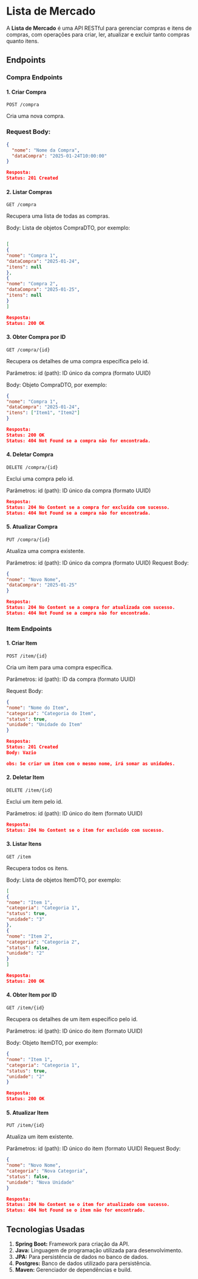# Lista de Mercado

A **Lista de Mercado** é uma API RESTful para gerenciar compras e itens de compras, com operações para criar, ler, atualizar e excluir tanto compras quanto itens.

## Endpoints

### **Compra Endpoints**

#### 1. Criar Compra
`POST /compra`

Cria uma nova compra.

### Request Body:
``` json
{
  "nome": "Nome da Compra",
  "dataCompra": "2025-01-24T10:00:00"
}

Resposta:
Status: 201 Created

``` 

#### 2. Listar Compras
`GET /compra`

Recupera uma lista de todas as compras.

Body: Lista de objetos CompraDTO, por exemplo:

``` json

[
{
"nome": "Compra 1",
"dataCompra": "2025-01-24",
"itens": null
},
{
"nome": "Compra 2",
"dataCompra": "2025-01-25",
"itens": null
}
]

Resposta:
Status: 200 OK
```

#### 3. Obter Compra por ID
`GET /compra/{id}`

Recupera os detalhes de uma compra específica pelo id.

Parâmetros:
id (path): ID único da compra (formato UUID)

Body: Objeto CompraDTO, por exemplo:

``` json
{
"nome": "Compra 1",
"dataCompra": "2025-01-24",
"itens": ["Item1", "Item2"]
}

Resposta:
Status: 200 OK
Status: 404 Not Found se a compra não for encontrada.
```

#### 4. Deletar Compra
`DELETE /compra/{id}`

Exclui uma compra pelo id.

Parâmetros:
id (path): ID único da compra (formato UUID)

``` json
Resposta:
Status: 204 No Content se a compra for excluída com sucesso.
Status: 404 Not Found se a compra não for encontrada.
```
#### 5. Atualizar Compra
   `PUT /compra/{id}`

Atualiza uma compra existente.

Parâmetros:
id (path): ID único da compra (formato UUID)
Request Body:
``` json
{
"nome": "Novo Nome",
"dataCompra": "2025-01-25"
}

Resposta:
Status: 204 No Content se a compra for atualizada com sucesso.
Status: 404 Not Found se a compra não for encontrada.
```

### **Item Endpoints**

#### 1. Criar Item
`POST /item/{id}`

Cria um item para uma compra específica.

Parâmetros:
id (path): ID da compra (formato UUID)

Request Body:
``` json
{
"nome": "Nome do Item",
"categoria": "Categoria do Item",
"status": true,
"unidade": "Unidade do Item"
}

Resposta:
Status: 201 Created
Body: Vazio

obs: Se criar um item com o mesmo nome, irá somar as unidades.
```

#### 2. Deletar Item
`DELETE /item/{id}`

Exclui um item pelo id.

Parâmetros:
id (path): ID único do item (formato UUID)

``` json
Resposta:
Status: 204 No Content se o item for excluído com sucesso.
```

#### 3. Listar Itens
`GET /item`

Recupera todos os itens.

Body: Lista de objetos ItemDTO, por exemplo:
``` json
[
{
"nome": "Item 1",
"categoria": "Categoria 1",
"status": true,
"unidade": "3"
},
{
"nome": "Item 2",
"categoria": "Categoria 2",
"status": false,
"unidade": "2"
}
]

Resposta:
Status: 200 OK
``` 

#### 4. Obter Item por ID
`GET /item/{id}`

Recupera os detalhes de um item específico pelo id.

Parâmetros:
id (path): ID único do item (formato UUID)

Body: Objeto ItemDTO, por exemplo:

``` json
{
"nome": "Item 1",
"categoria": "Categoria 1",
"status": true,
"unidade": "2"
}

Resposta:
Status: 200 OK
```
#### 5. Atualizar Item
`PUT /item/{id}`

Atualiza um item existente.

Parâmetros:
id (path): ID único do item (formato UUID)
Request Body:
```` json
{
"nome": "Novo Nome",
"categoria": "Nova Categoria",
"status": false,
"unidade": "Nova Unidade"
}

Resposta:
Status: 204 No Content se o item for atualizado com sucesso.
Status: 404 Not Found se o item não for encontrado.
````

## Tecnologias Usadas

1. **Spring Boot:** Framework para criação da API.
2. **Java:** Linguagem de programação utilizada para desenvolvimento.
3. **JPA:** Para persistência de dados no banco de dados.
4. **Postgres:** Banco de dados utilizado para persistência.
5. **Maven:** Gerenciador de dependências e build.

